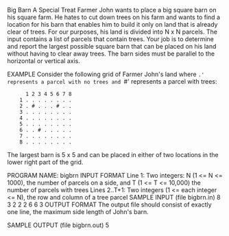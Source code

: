Big Barn
A Special Treat
Farmer John wants to place a big square barn on his square farm. He hates to cut down trees on his farm and wants to find a location for his barn that enables him to build it only on land that is already clear of trees. For our purposes, his land is divided into N x N parcels. The input contains a list of parcels that contain trees. Your job is to determine and report the largest possible square barn that can be placed on his land without having to clear away trees. The barn sides must be parallel to the horizontal or vertical axis.

EXAMPLE
Consider the following grid of Farmer John's land where `.' represents a parcel with no trees and `#' represents a parcel with trees:


          1 2 3 4 5 6 7 8
        1 . . . . . . . .
        2 . # . . . # . .
        3 . . . . . . . .
        4 . . . . . . . .
        5 . . . . . . . .
        6 . . # . . . . .
        7 . . . . . . . .
        8 . . . . . . . .
The largest barn is 5 x 5 and can be placed in either of two locations in the lower right part of the grid.

PROGRAM NAME: bigbrn
INPUT FORMAT
Line 1:	Two integers: N (1 <= N <= 1000), the number of parcels on a side, and T (1 <= T <= 10,000) the number of parcels with trees
Lines 2..T+1:	Two integers (1 <= each integer <= N), the row and column of a tree parcel
SAMPLE INPUT (file bigbrn.in)
8 3
2 2
2 6
6 3
OUTPUT FORMAT
The output file should consist of exactly one line, the maximum side length of John's barn.

SAMPLE OUTPUT (file bigbrn.out)
5